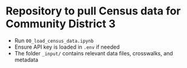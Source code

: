 # Repository to pull Census data for Community District 3

* Run `00_load_census_data.ipynb`
* Ensure API key is loaded in `.env` if needed
* The folder `_input/` contains relevant data files, crosswalks, and metadata
